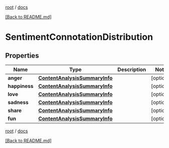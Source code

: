 [root](./../ "root") / [docs](./ "docs")

[[Back to README.md]](./../README.md "[Back to README.md]")

# SentimentConnotationDistribution

## Properties

| Name | Type | Description | Notes |
|------------ | ------------- | ------------- | -------------|
|**anger** | [**ContentAnalysisSummaryInfo**](ContentAnalysisSummaryInfo.md) |  |  [optional] |
|**happiness** | [**ContentAnalysisSummaryInfo**](ContentAnalysisSummaryInfo.md) |  |  [optional] |
|**love** | [**ContentAnalysisSummaryInfo**](ContentAnalysisSummaryInfo.md) |  |  [optional] |
|**sadness** | [**ContentAnalysisSummaryInfo**](ContentAnalysisSummaryInfo.md) |  |  [optional] |
|**share** | [**ContentAnalysisSummaryInfo**](ContentAnalysisSummaryInfo.md) |  |  [optional] |
|**fun** | [**ContentAnalysisSummaryInfo**](ContentAnalysisSummaryInfo.md) |  |  [optional] |

[root](./../ "root") / [docs](./ "docs")

[[Back to README.md]](./../README.md "[Back to README.md]")